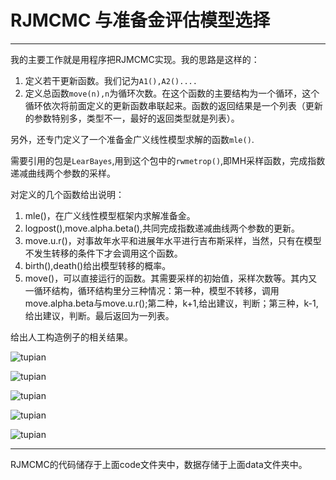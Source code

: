 RJMCMC 与准备金评估模型选择
===
---

我的主要工作就是用程序把RJMCMC实现。我的思路是这样的：


  1.  定义若干更新函数。我们记为<code>A1(),A2()....</code>    
  2.  定义总函数<code>move(n),n</code>为循环次数。在这个函数的主要结构为一个循环，这个循环依次将前面定义的更新函数串联起来。函数的返回结果是一个列表（更新的参数特别多，类型不一，最好的返回类型就是列表）。

另外，还专门定义了一个准备金广义线性模型求解的函数<code>mle()</code>.

需要引用的包是<code>LearBayes</code>,用到这个包中的<code>rwmetrop()</code>,即MH采样函数，完成指数递减曲线两个参数的采样。

对定义的几个函数给出说明：

1. mle()，在广义线性模型框架内求解准备金。
2. logpost(),move.alpha.beta(),共同完成指数递减曲线两个参数的更新。
3. move.u.r()，对事故年水平和进展年水平进行吉布斯采样，当然，只有在模型不发生转移的条件下才会调用这个函数。
4. birth(),death()给出模型转移的概率。
5. move()，可以直接运行的函数。其需要采样的初始值，采样次数等。其内又一循环结构，循环结构里分三种情况：第一种，模型不转移，调用move.alpha.beta与move.u.r();第二种，k+1,给出建议，判断；第三种，k-1,给出建议，判断。最后返回为一列表。

给出人工构造例子的相关结果。

![tupian](https://raw.github.com/gaolei786/RJMCMC---Claim-Reserves-Bayes-ODP/master/graph/1.png)

![tupian](https://raw.github.com/gaolei786/RJMCMC---Claim-Reserves-Bayes-ODP/master/graph/2.png)

![tupian](https://raw.github.com/gaolei786/RJMCMC---Claim-Reserves-Bayes-ODP/master/graph/3.png)

![tupian](https://raw.github.com/gaolei786/RJMCMC---Claim-Reserves-Bayes-ODP/master/graph/4.png)

![tupian](https://raw.github.com/gaolei786/RJMCMC---Claim-Reserves-Bayes-ODP/master/graph/5.png)


---

RJMCMC的代码储存于上面code文件夹中，数据存储于上面data文件夹中。
